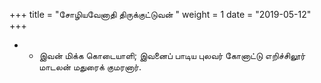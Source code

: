﻿+++
title = "சோழியவேனாதி திருக்குட்டுவன்  "
weight = 1
date = "2019-05-12"
+++


- -  இவன் மிக்க கொடையாளி; இவனைப் பாடிய புலவர் கோனாட்டு எறிச்சிலூர் மாடலன் மதுரைக் குமரனார். 
